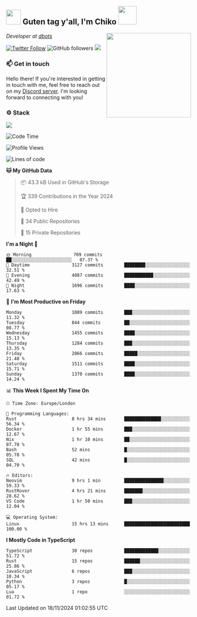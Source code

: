 <h2><img src="https://cdn.discordapp.com/emojis/1100181376730402906.gif?quality=lossless" width="40"> Guten tag y'all, I'm Chiko <img src="https://a.ppy.sh/15907233" width="50"></h2>
<a href="https://cataas.com"><img align='right' src="https://cataas.com/cat" width="230"></a>
<p><em>Developer at <a href="https://github.com/dbotsfun">dbots</a></em></p>

[![Twitter Follow](https://img.shields.io/twitter/follow/chikoxq?label=Follow)](https://twitter.com/intent/follow?screen_name=chikoxq)
![GitHub followers](https://img.shields.io/github/followers/chikof?label=Follow&style=social)
![](https://komarev.com/ghpvc/?username=chikof&color=blue)

### 📫 Get in touch
Hello there! If you're interested in getting in touch with me, feel free to reach out on my [Discord server](https://discord.gg/sejc7TnX6N). I'm looking forward to connecting with you!

### ⚙️ Stack
[![](https://skillicons.dev/icons?i=git,kubernetes,docker,js,ts,cloudflare,css,deno,express,graphql,html,mongodb,nestjs,py,react,apollo,bash,java,lua,nextjs,netlify,nodejs,ps,powershell,rust,neovim,tauri,sentry,postgres,tailwind,prisma,actix,workers)](https://skillicons.dev)

<!--START_SECTION:waka-->
![Code Time](http://img.shields.io/badge/Code%20Time-1%2C944%20hrs%2028%20mins-blue)

![Profile Views](http://img.shields.io/badge/Profile%20Views-4-blue)

![Lines of code](https://img.shields.io/badge/From%20Hello%20World%20I%27ve%20Written-7.3%20million%20lines%20of%20code-blue)

**🐱 My GitHub Data** 

> 📦 43.3 kB Used in GitHub's Storage 
 > 
> 🏆 339 Contributions in the Year 2024
 > 
> 💼 Opted to Hire
 > 
> 📜 34 Public Repositories 
 > 
> 🔑 15 Private Repositories 
 > 
**I'm a Night 🦉** 

```text
🌞 Morning                709 commits         ██░░░░░░░░░░░░░░░░░░░░░░░   07.37 % 
🌆 Daytime                3127 commits        ████████░░░░░░░░░░░░░░░░░   32.51 % 
🌃 Evening                4087 commits        ███████████░░░░░░░░░░░░░░   42.49 % 
🌙 Night                  1696 commits        ████░░░░░░░░░░░░░░░░░░░░░   17.63 % 
```
📅 **I'm Most Productive on Friday** 

```text
Monday                   1089 commits        ███░░░░░░░░░░░░░░░░░░░░░░   11.32 % 
Tuesday                  844 commits         ██░░░░░░░░░░░░░░░░░░░░░░░   08.77 % 
Wednesday                1455 commits        ████░░░░░░░░░░░░░░░░░░░░░   15.13 % 
Thursday                 1284 commits        ███░░░░░░░░░░░░░░░░░░░░░░   13.35 % 
Friday                   2066 commits        █████░░░░░░░░░░░░░░░░░░░░   21.48 % 
Saturday                 1511 commits        ████░░░░░░░░░░░░░░░░░░░░░   15.71 % 
Sunday                   1370 commits        ████░░░░░░░░░░░░░░░░░░░░░   14.24 % 
```


📊 **This Week I Spent My Time On** 

```text
🕑︎ Time Zone: Europe/London

💬 Programming Languages: 
Rust                     8 hrs 34 mins       ██████████████░░░░░░░░░░░   56.34 % 
Docker                   1 hr 55 mins        ███░░░░░░░░░░░░░░░░░░░░░░   12.67 % 
Nix                      1 hr 10 mins        ██░░░░░░░░░░░░░░░░░░░░░░░   07.70 % 
Bash                     52 mins             █░░░░░░░░░░░░░░░░░░░░░░░░   05.78 % 
SQL                      42 mins             █░░░░░░░░░░░░░░░░░░░░░░░░   04.70 % 

🔥 Editors: 
Neovim                   9 hrs 1 min         ███████████████░░░░░░░░░░   59.33 % 
RustRover                4 hrs 21 mins       ███████░░░░░░░░░░░░░░░░░░   28.62 % 
VS Code                  1 hr 50 mins        ███░░░░░░░░░░░░░░░░░░░░░░   12.04 % 

💻 Operating System: 
Linux                    15 hrs 13 mins      █████████████████████████   100.00 % 
```

**I Mostly Code in TypeScript** 

```text
TypeScript               30 repos            █████████████░░░░░░░░░░░░   51.72 % 
Rust                     15 repos            ██████░░░░░░░░░░░░░░░░░░░   25.86 % 
JavaScript               6 repos             ███░░░░░░░░░░░░░░░░░░░░░░   10.34 % 
Python                   3 repos             █░░░░░░░░░░░░░░░░░░░░░░░░   05.17 % 
Lua                      1 repo              ░░░░░░░░░░░░░░░░░░░░░░░░░   01.72 % 
```




 Last Updated on 18/11/2024 01:02:55 UTC
<!--END_SECTION:waka-->


<!--
<p align="center">
     <a href="https://discord.gg/HhybNhchcC"><img src="https://invidget.switchblade.xyz/sejc7TnX6N" align="center" ><a>
</p> 
-->
